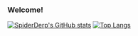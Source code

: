 ### Welcome!
[![SpiderDerp's GitHub stats](https://github-readme-stats.vercel.app/api?username=spiderderp&theme=algolia)](https://github.com/spiderderp/github-readme-stats)
[![Top Langs](https://github-readme-stats.vercel.app/api/top-langs/?username=spiderderp&layout=compact&theme=algolia)](https://github.com/spiderderp/github-readme-stats)
<!--
**SpiderDerp/SpiderDerp** is a ✨ _special_ ✨ repository because its `README.md` (this file) appears on your GitHub profile.

Here are some ideas to get you started:

- 🔭 I’m currently working on ...
- 🌱 I’m currently learning ...
- 👯 I’m looking to collaborate on ...
- 🤔 I’m looking for help with ...
- 💬 Ask me about ...
- 📫 How to reach me: ...
- 😄 Pronouns: ...
- ⚡ Fun fact: ...
-->
